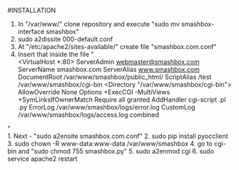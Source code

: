 #INSTALLATION

1. In "/var/www/" clone repository and execute "sudo mv smashbox-interface smashbox"
2. sudo a2dissite 000-default.conf
3. At "/etc/apache2/sites-available/" create file "smashbox.com.conf"
4. Insert that inside the file
"</br>
<VirtualHost *:80>
     ServerAdmin webmaster@smashbox.com
     ServerName smashbox.com
     ServerAlias www.smashbox.com
     DocumentRoot /var/www/smashbox/public_html/
     ScriptAlias /test /var/www/smashbox/cgi-bin
     <Directory "/var/www/smashbox/cgi-bin">
        AllowOverride None
        Options +ExecCGI -MultiViews +SymLinksIfOwnerMatch
        Require all granted
        AddHandler cgi-script .pl .py
     </Directory>
     ErrorLog /var/www/smashbox/logs/error.log
     CustomLog /var/www/smashbox/logs/access.log combined
</VirtualHost>
"</br>
1. Next - "sudo a2ensite smashbox.com.conf"
2. sudo pip install pyocclient
3. sudo chown -R www-data:www-data /var/www/smashbox
4. go to cgi-bin and "sudo chmod 755 smashbox.py"
5. sudo a2enmod cgi
6. sudo service apache2 restart
